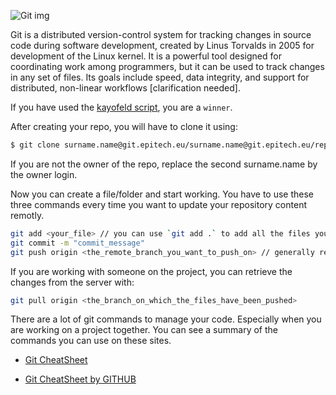 ![Git img](https://git-scm.com/images/logos/downloads/Git-Logo-1788C.png)

Git is a distributed version-control system for tracking changes in source code during software development, created by Linus Torvalds in 2005 for development of the Linux kernel. It is a powerful tool designed for coordinating work among programmers, but it can be used to track changes in any set of files. Its goals include speed, data integrity, and support for distributed, non-linear workflows [clarification needed].

If you have used the [kayofeld script](https://github.com/kayofeld/script-installation-ordinateur-epitech), you are a `winner`.

After creating your repo, you will have to clone it using:

```bash
$ git clone surname.name@git.epitech.eu/surname.name@git.epitech.eu/repo_name
```

If you are not the owner of the repo, replace the second surname.name by the owner login.

Now you can create a file/folder and start working. You have to use these three commands every time you want to update your repository content remotly. 

```bash
git add <your_file> // you can use `git add .` to add all the files you modified locally
git commit -m "commit_message"
git push origin <the_remote_branch_you_want_to_push_on> // generally referred to as 'master' or 'main'
```

If you are working with someone on the project, you can retrieve the changes from the server with:

```bash
git pull origin <the_branch_on_which_the_files_have_been_pushed>
```

There are a lot of git commands to manage your code. Especially when you are working on a project together. You can see a summary of the commands you can use on these sites.

- [Git CheatSheet](https://ndpsoftware.com/git-cheatsheet.html#loc=index)

- [Git CheatSheet by GITHUB](https://github.github.com/training-kit/downloads/github-git-cheat-sheet.pdf)